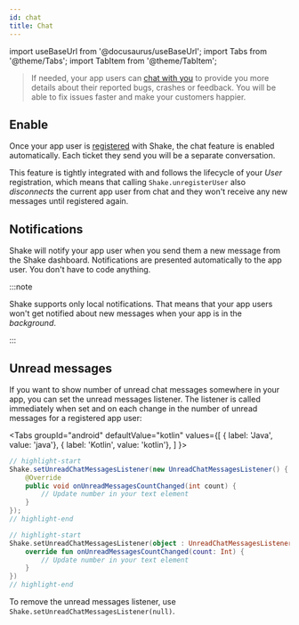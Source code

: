 ```yaml
---
id: chat
title: Chat
---
```

import useBaseUrl from '@docusaurus/useBaseUrl';
import Tabs from '@theme/Tabs';
import TabItem from '@theme/TabItem';

>If needed, your app users can [chat with you](/android/shake-ui/chat-screen) to provide you more details 
about their reported bugs, crashes or feedback. You will be able to fix issues faster and make your customers happier.

## Enable

Once your app user is [registered](/android/users/register-user) with Shake, the chat feature is enabled automatically.
Each ticket they send you will be a separate conversation.

This feature is tightly integrated with and follows the lifecycle of your _User_ registration, 
which means that calling `Shake.unregisterUser` also _disconnects_ the current app user from chat 
and they won't receive any new messages until registered again.

## Notifications

Shake will notify your app user when you send them a new message from the Shake dashboard.
Notifications are presented automatically to the app user. You don't have to code anything.

:::note

Shake supports only local notifications. That means that your app users won't get notified about new messages
when your app is in the _background_.

:::

## Unread messages

If you want to show number of unread chat messages somewhere in your app, you can set the unread messages listener.
The listener is called immediately when set and on each change in the number of unread messages for a registered app user:

<Tabs
  groupId="android"
  defaultValue="kotlin"
  values={[
    { label: 'Java', value: 'java'},
    { label: 'Kotlin', value: 'kotlin'},
  ]
}>

<TabItem value="java">

```java title="MainActivity.java"
// highlight-start
Shake.setUnreadChatMessagesListener(new UnreadChatMessagesListener() {
    @Override
    public void onUnreadMessagesCountChanged(int count) {
        // Update number in your text element
    }
});
// highlight-end
```

</TabItem>

<TabItem value="kotlin">

```kotlin title="MainActivity.kt"
// highlight-start
Shake.setUnreadChatMessagesListener(object : UnreadChatMessagesListener {
    override fun onUnreadMessagesCountChanged(count: Int) {
        // Update number in your text element
    }
})
// highlight-end
```

</TabItem>
</Tabs>

To remove the unread messages listener, use `Shake.setUnreadChatMessagesListener(null)`.
